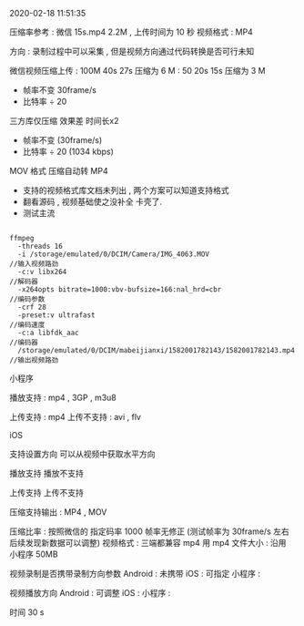 2020-02-18 11:51:35



压缩率参考 : 微信 15s.mp4 2.2M , 上传时间为 10 秒
视频格式 : MP4

方向 : 录制过程中可以采集 , 但是视频方向通过代码转换是否可行未知


微信视频压缩上传 : 100M 40s  27s  压缩为 6 M
              :  50  20s  15s  压缩为 3 M
- 帧率不变  30frame/s
- 比特率 ÷ 20

三方库仅压缩 效果差 时间长x2
- 帧率不变  (30frame/s)
- 比特率 ÷ 20 (1034 kbps)

MOV 格式 压缩自动转 MP4
- 支持的视频格式库文档未列出  , 
两个方案可以知道支持格式
- 翻看源码 , 视频基础使之没补全 卡壳了.
- 测试主流 






```terminate

ffmpeg 
  -threads 16 
  -i /storage/emulated/0/DCIM/Camera/IMG_4063.MOV                       //输入视频路劲
  -c:v libx264                                                          //解码器
  -x264opts bitrate=1000:vbv-bufsize=166:nal_hrd=cbr                    //编码参数
  -crf 28                                                               
  -preset:v ultrafast                                                   //编码速度
  -c:a libfdk_aac                                                       //编码器
  /storage/emulated/0/DCIM/mabeijianxi/1582001782143/1582001782143.mp4  //输出视频路劲
```




小程序 

播放支持 : mp4 , 3GP , m3u8

上传支持 : mp4
上传不支持 : avi , flv


iOS

支持设置方向
可以从视频中获取水平方向

播放支持
播放不支持

上传支持
上传不支持

压缩支持输出 : MP4 , MOV


压缩比率 : 按照微信的 指定码率 1000 帧率无修正 (测试帧率为 30frame/s 左右 后续发现新数据可以调整) 
视频格式 : 三端都兼容 mp4 用 mp4
文件大小 : 沿用 小程序 50MB

视频录制是否携带录制方向参数 
Android : 未携带
iOS     : 可指定
小程序   : 


视频播放方向
Android : 可调整
iOS     :
小程序   :




时间 30 s  
